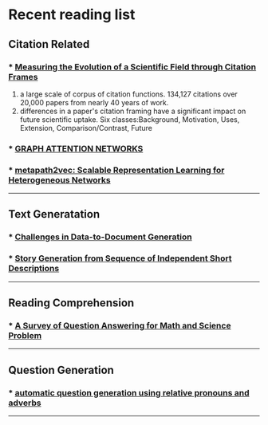 # Recent reading list

## Citation Related
### * [Measuring the Evolution of a Scientific Field through Citation Frames](https://www.transacl.org/ojs/index.php/tacl/article/view/1266)

1) a large scale of corpus of citation  functions. 134,127 citations over 20,000 papers from nearly 40 years of work.
2) differences in a paper's citation framing have a significant impact on future scientific uptake.
Six classes:Background, Motivation, Uses, Extension, Comparison/Contrast, Future 

### * [GRAPH ATTENTION NETWORKS](https://openreview.net/pdf?id=rJXMpikCZ)
### * [metapath2vec: Scalable Representation Learning for Heterogeneous Networks](https://ericdongyx.github.io/papers/KDD17-dong-chawla-swami-metapath2vec.pdf)

***

## Text Generatation
### * [Challenges in Data-to-Document Generation](https://aclweb.org/anthology/D17-1239)
### * [Story Generation from Sequence of Independent Short Descriptions](https://arxiv.org/pdf/1707.05501)

***

## Reading Comprehension
### * [A Survey of Question Answering for Math and Science Problem](https://arxiv.org/abs/1705.04530)

***

## Question Generation
### * [automatic question generation using relative pronouns and adverbs](http://aclweb.org/anthology/P18-3022)

***
